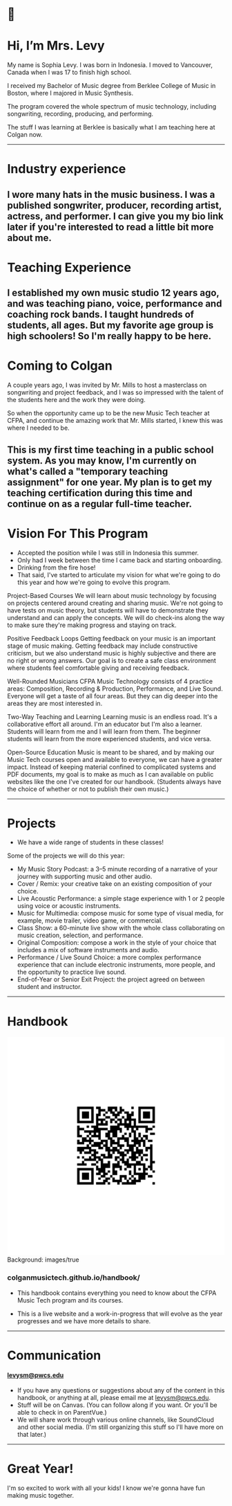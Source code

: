 # 👋
# Hi, I’m Mrs. Levy

My name is Sophia Levy. I was born in Indonesia. I moved to Vancouver, Canada when I was 17 to finish high school.

I received my Bachelor of Music degree from Berklee College of Music in Boston, where I majored in Music Synthesis.

The program covered the whole spectrum of music technology, including songwriting, recording, producing, and performing.

The stuff I was learning at Berklee is basically what I am teaching here at Colgan now.

---
# Industry experience
 
I wore many hats in the music business. I was a published songwriter, producer, recording artist, actress, and performer. I can give you my bio link later if you're interested to read a little bit more about me.
---
# Teaching Experience

I established my own music studio 12 years ago, and was teaching piano, voice, performance and coaching rock bands. I taught hundreds of students, all ages. But my favorite age group is high schoolers! So I'm really happy to be here.
---

# Coming to Colgan
A couple years ago, I was invited by Mr. Mills to host a masterclass on songwriting and project feedback, and I was so impressed with the talent of the students here and the work they were doing.

So when the opportunity came up to be the new Music Tech teacher at CFPA, and continue the amazing work that Mr. Mills started, I knew this was where I needed to be.
 
This is my first time teaching in a public school system. As you may know, I'm currently on what's called a "temporary teaching assignment" for one year. My plan is to get my teaching certification during this time and continue on as a regular full-time teacher. 
---
# Vision For This Program

- Accepted the position while I was still in Indonesia this summer.
- Only had I week between the time I came back and starting onboarding.
- Drinking from the fire hose!
- That said, I've started to articulate my vision for what we're going to do this year and how we're going to evolve this program.

Project-Based Courses
We will learn about music technology by focusing on projects centered around creating and sharing music. We're not going to have tests on music theory, but students will have to demonstrate they understand and can apply the concepts. We will do check-ins along the way to make sure they're making progress and staying on track.

Positive Feedback Loops
Getting feedback on your music is an important stage of music making. Getting feedback may include constructive criticism, but we also understand music is highly subjective and there are no right or wrong answers. Our goal is to create a safe class environment where students feel comfortable giving and receiving feedback.

Well-Rounded Musicians
CFPA Music Technology consists of 4 practice areas: Composition, Recording & Production, Performance, and Live Sound. Everyone will get a taste of all four areas. But they can dig deeper into the areas they are most interested in.

Two-Way Teaching and Learning
Learning music is an endless road. It's a collaborative effort all around. I'm an educator but I'm also a learner. Students will learn from me and I will learn from them. The beginner students will learn from the more experienced students, and vice versa.

Open-Source Education
Music is meant to be shared, and by making our Music Tech courses open and available to everyone, we can have a greater impact. Instead of keeping material confined to complicated systems and PDF documents, my goal is to make as much as I can available on public websites like the one I've created for our handbook. (Students always have the choice of whether or not to publish their own music.)

---
# Projects

- We have a wide range of students in these classes!

Some of the projects we will do this year:
- My Music Story Podcast: a 3–5 minute recording of a narrative of your journey with supporting music and other audio.
- Cover / Remix: your creative take on an existing composition of your choice.
- Live Acoustic Performance: a simple stage experience with 1 or 2 people using voice or acoustic instruments.
- Music for Multimedia: compose music for some type of visual media, for example, movie trailer, video game, or commercial.
- Class Show: a 60-minute live show with the whole class collaborating on music creation, selection, and performance.
- Original Composition: compose a work in the style of your choice that includes a mix of software instruments and audio.
- Performance / Live Sound Choice: a more complex performance experience that can include electronic instruments, more people, and the opportunity to practice live sound.
- End-of-Year or Senior Exit Project: the project agreed on between student and instructor.
---
# Handbook

![](images/handbook-qrcode.png)
Background: images/true

### colganmusictech.github.io/handbook/

- This handbook contains everything you need to know about the CFPA Music Tech program and its courses.

- This is a live website and a work-in-progress that will evolve as the year progresses and we have more details to share.
---
# Communication
#### levysm@pwcs.edu

- If you have any questions or suggestions about any of the content in this handbook, or anything at all, please email me at levysm@pwcs.edu.
- Stuff will be on Canvas. (You can follow along if you want. Or you'll be able to check in on ParentVue.)
- We will share work through various online channels, like SoundCloud and other social media. (I'm still organizing this stuff so I'll have more on that later.)

---
# Great Year!
I'm so excited to work with all your kids! I know we're gonna have fun making music together.

